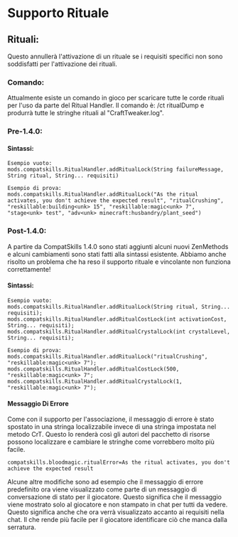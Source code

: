 # Supporto Rituale

## Rituali:

Questo annullerà l'attivazione di un rituale se i requisiti specifici non sono soddisfatti per l'attivazione dei rituali.

### Comando:

Attualmente esiste un comando in gioco per scaricare tutte le corde rituali per l'uso da parte del Ritual Handler. Il comando è: /ct ritualDump e produrrà tutte le stringhe rituali al "CraftTweaker.log".

### Pre-1.4.0:

#### Sintassi:

    Esempio vuoto:
    mods.compatskills.RitualHandler.addRitualLock(String failureMessage, String ritual, String... requisiti)
    
    Esempio di prova:
    mods.compatskills.RitualHandler.addRitualLock("As the ritual activates, you don't achieve the expected result", "ritualCrushing", "reskillable:building<unk> 15", "reskillable:magic<unk> 7", "stage<unk> test", "adv<unk> minecraft:husbandry/plant_seed")
    

### Post-1.4.0:

A partire da CompatSkills 1.4.0 sono stati aggiunti alcuni nuovi ZenMethods e alcuni cambiamenti sono stati fatti alla sintassi esistente. Abbiamo anche risolto un problema che ha reso il supporto rituale e vincolante non funziona correttamente!

#### Sintassi:

    Esempio vuoto:
    mods.compatskills.RitualHandler.addRitualLock(String ritual, String... requisiti);
    mods.compatskills.RitualHandler.addRitualCostLock(int activationCost, String... requisiti);
    mods.compatskills.RitualHandler.addRitualCrystalLock(int crystalLevel, String... requisiti);
    
    Esempio di prova:
    mods.compatskills.RitualHandler.addRitualLock("ritualCrushing", "reskillable:magic<unk> 7");
    mods.compatskills.RitualHandler.addRitualCostLock(500, "reskillable:magic<unk> 7";
    mods.compatskills.RitualHandler.addRitualCrystalLock(1, "reskillable:magic<unk> 7");
    

#### Messaggio Di Errore

Come con il supporto per l'associazione, il messaggio di errore è stato spostato in una stringa localizzabile invece di una stringa impostata nel metodo CrT. Questo lo renderà così gli autori del pacchetto di risorse possono localizzare e cambiare le stringhe come vorrebbero molto più facile.

    compatskills.bloodmagic.ritualError=As the ritual activates, you don't achieve the expected result
    

Alcune altre modifiche sono ad esempio che il messaggio di errore predefinito ora viene visualizzato come parte di un messaggio di conversazione di stato per il giocatore. Questo significa che il messaggio viene mostrato solo al giocatore e non stampato in chat per tutti da vedere. Questo significa anche che ora verrà visualizzato accanto ai requisiti nella chat. Il che rende più facile per il giocatore identificare ciò che manca dalla serratura.